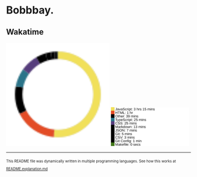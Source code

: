 # Bobbbay.

## Wakatime

<img src="https://github.com/Bobbbay/bobbbay/blob/master/src/wakatime-api/build/build.svg" width="56%"></img>
<img src="https://github.com/Bobbbay/bobbbay/blob/master/src/wakatime-api/build/build.names.svg" width="42%"></img>

<hr/>

<sub><sup>This README file was dynamically written in multiple programming languages. See how this works at [README.explanation.md](https://github.com/Bobbbay/bobbbay/blob/master/README.explanation.md)</sup></sub>
